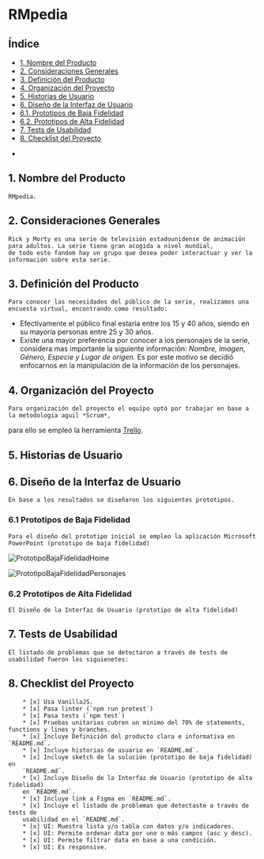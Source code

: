 # RMpedia

## Índice

- [1. Nombre del Producto](#1-nombre-del-producto)
- [2. Consideraciones Generales](#2-consideraciones-generales)
- [3. Definición del Producto](#3-definición-del-producto)
- [4. Organización del Proyecto](#4-organización-del-proyecto)
- [5. Historias de Usuario](#5-historias-de-usuario)
- [6. Diseño de la Interfaz de Usuario](#6-diseño-de-la-interfaz-de-usuario)
- [6.1. Prototipos de Baja Fidelidad](#6.1-prototipos-de-baja-fidelidad)
- [6.2. Prototipos de Alta Fidelidad](#6.2-prototipos-de-alta-fidelidad)
- [7. Tests de Usabilidad](#7-tests-de-usabilidad)
- [8. Checklist del Proyecto](#8-checklist-del-proyecto)
*
## 1. Nombre del Producto
    RMpedia.

## 2. Consideraciones Generales
    Rick y Morty es una serie de televisión estadounidense de animación para adultos. La serie tiene gran acogida a nivel mundial,
    de todo este fandom hay un grupo que desea poder interactuar y ver la información sobre esta serie.

## 3. Definición del Producto
    Para conocer las necesidades del público de la serie, realizamos una encuesta virtual, encontrando como resultado:
-	Efectivamente el público final estaría entre los 15 y 40 años, siendo en su mayoría personas entre 25 y 30 años.
-	Existe una mayor preferencia por conocer a los personajes de la serie, considera mas importante la siguiente información: 
    *Nombre, Imagen, Género, Especie y Lugar de origen.* 
Es por este motivo se decidió enfocarnos en la manipulación de la información de los personajes.

## 4. Organización del Proyecto
    Para organización del proyecto el equipo optó por trabajar en base a la metodologia aguil *Scrum*, 
para ello se empleó la herramienta [Trello](https://trello.com/invite/b/CEPkKv4H/bfd2fc0fce23a11dc8aa3439cc99cec9/proyecto-data-lovers "Trello").

## 5. Historias de Usuario

## 6. Diseño de la Interfaz de Usuario
    En base a los resultados se diseñaron los siguientes prototipos.

### 6.1 Prototipos de Baja Fidelidad
    Para el diseño del prototipo inicial se empleo la aplicación Microsoft PowerPoint (prototipo de baja fidelidad)
    
![PrototipoBajaFidelidadHome](https://user-images.githubusercontent.com/91750603/145139047-247c1269-cb38-4b4c-883f-f5c12da34425.jpg)

![PrototipoBajaFidelidadPersonajes](https://user-images.githubusercontent.com/91750603/145139273-8c6f4cd9-d271-4541-8ffb-535625ce055a.jpg)


### 6.2 Prototipos de  Alta Fidelidad
    El Diseño de la Interfaz de Usuario (prototipo de alta fidelidad)

## 7. Tests de Usabilidad

    El listado de problemas que se detectaron a través de tests de usabilidad fueron los siguienetes:

## 8. Checklist del Proyecto

        * [x] Usa VanillaJS.
        * [x] Pasa linter (`npm run pretest`)
        * [x] Pasa tests (`npm test`)
        * [x] Pruebas unitarias cubren un mínimo del 70% de statements, functions y lines y branches.
        * [x] Incluye Definición del producto clara e informativa en `README.md`.
        * [x] Incluye historias de usuario en `README.md`.
        * [x] Incluye sketch de la solución (prototipo de baja fidelidad) en
        `README.md`.
        * [x] Incluye Diseño de la Interfaz de Usuario (prototipo de alta fidelidad)
        en `README.md`.
        * [x] Incluye link a Figma en `README.md`.
        * [x] Incluye el listado de problemas que detectaste a través de tests de
        usabilidad en el `README.md`.
        * [x] UI: Muestra lista y/o tabla con datos y/o indicadores.
        * [x] UI: Permite ordenar data por uno o más campos (asc y desc).
        * [x] UI: Permite filtrar data en base a una condición.
        * [x] UI: Es responsive.
